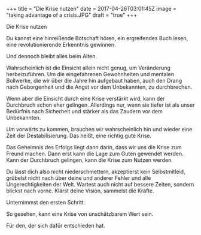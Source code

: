 +++
title = ”Die Krise nutzen"
date = 2017-04-26T03:01:45Z
image = "taking advantage of a crisis.JPG"
draft = "true"
+++

Die Krise nutzen

Du kannst eine hinreißende Botschaft hören, ein ergreifendes Buch lesen, eine revolutionierende Erkenntnis gewinnen. 

Und dennoch bleibt alles beim Alten.

Wahrscheinlich ist die Einsicht allein nicht genug, um Veränderung herbeizuführen. Um die eingefahrenen Gewohnheiten und mentalen Bollwerke, die wir über die Jahre hin aufgebaut haben, auch den Drang nach Geborgenheit und die Angst vor dem Unbekannten, zu durchbrechen.

Wenn aber die Einsicht durch eine Krise verstärkt wird, kann der Durchbruch schon eher gelingen. Allerdings nur, wenn sie tiefer ist als unser Bedürfnis nach Sicherheit und stärker als das Zaudern vor dem Unbekannten.

Um vorwärts zu kommen, brauchen wir wahrscheinlich hin und wieder eine Zeit der Destabilisierung. Das heißt, eine richtig gute Krise.

Das Geheimnis des Erfolgs liegt dann darin, dass wir uns die Krise zum Freund machen. Dann erst kann die Lage zum Guten gewendet werden. Kann der Durchbruch gelingen, kann die Krise zum Nutzen werden.

Du lässt dich also nicht niederschmettern, akzeptierst kein Selbstmitleid, grübelst nicht nach über deine und anderer Fehler und alle Ungerechtigkeiten der Welt. Wartest auch nicht auf bessere Zeiten, sondern blickst nach vorne. Klärst deine Vision, sammelst die Kräfte. 

Unternimmst den ersten Schritt.

So gesehen, kann eine Krise von unschätzbarem Wert sein. 

Für den, der sich dafür entschieden hat.